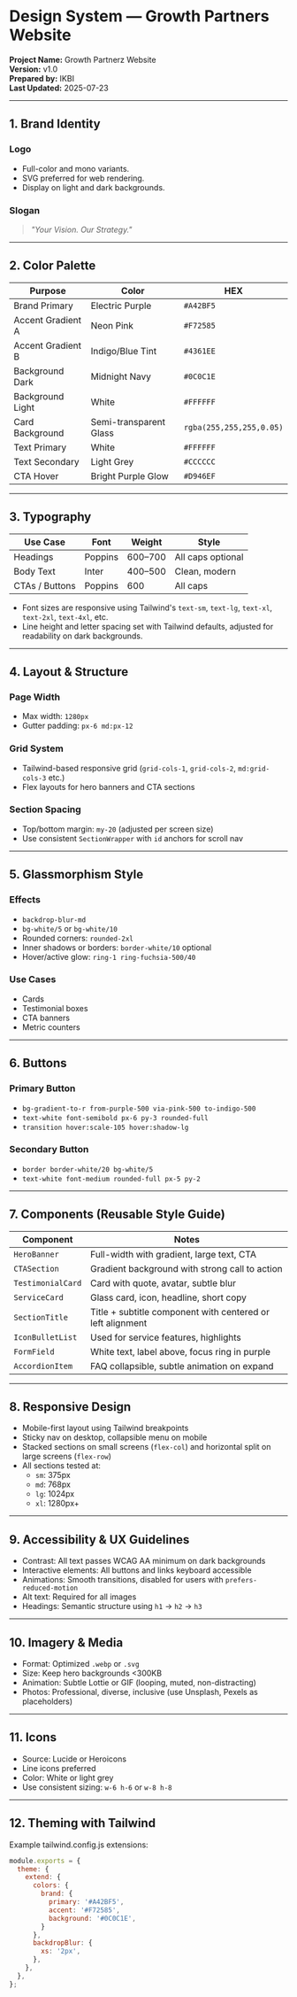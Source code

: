 # Design System — Growth Partners Website

**Project Name:** Growth Partnerz Website  
**Version:** v1.0  
**Prepared by:** IKBI  
**Last Updated:** 2025-07-23

---

## 1. Brand Identity

### Logo
- Full-color and mono variants.
- SVG preferred for web rendering.
- Display on light and dark backgrounds.

### Slogan
> *"Your Vision. Our Strategy."*

---

## 2. Color Palette

| Purpose            | Color                     | HEX         |
|--------------------|---------------------------|-------------|
| Brand Primary      | Electric Purple           | `#A42BF5`   |
| Accent Gradient A  | Neon Pink                 | `#F72585`   |
| Accent Gradient B  | Indigo/Blue Tint          | `#4361EE`   |
| Background Dark    | Midnight Navy             | `#0C0C1E`   |
| Background Light   | White                     | `#FFFFFF`   |
| Card Background    | Semi-transparent Glass    | `rgba(255,255,255,0.05)` |
| Text Primary       | White                     | `#FFFFFF`   |
| Text Secondary     | Light Grey                | `#CCCCCC`   |
| CTA Hover          | Bright Purple Glow        | `#D946EF`   |

---

## 3. Typography

| Use Case         | Font      | Weight   | Style     |
|------------------|-----------|----------|-----------|
| Headings         | Poppins   | 600–700  | All caps optional |
| Body Text        | Inter     | 400–500  | Clean, modern |
| CTAs / Buttons   | Poppins   | 600      | All caps |

- Font sizes are responsive using Tailwind's `text-sm`, `text-lg`, `text-xl`, `text-2xl`, `text-4xl`, etc.
- Line height and letter spacing set with Tailwind defaults, adjusted for readability on dark backgrounds.

---

## 4. Layout & Structure

### Page Width
- Max width: `1280px`
- Gutter padding: `px-6 md:px-12`

### Grid System
- Tailwind-based responsive grid (`grid-cols-1`, `grid-cols-2`, `md:grid-cols-3` etc.)
- Flex layouts for hero banners and CTA sections

### Section Spacing
- Top/bottom margin: `my-20` (adjusted per screen size)
- Use consistent `SectionWrapper` with `id` anchors for scroll nav

---

## 5. Glassmorphism Style

### Effects
- `backdrop-blur-md`
- `bg-white/5` or `bg-white/10`
- Rounded corners: `rounded-2xl`
- Inner shadows or borders: `border-white/10` optional
- Hover/active glow: `ring-1 ring-fuchsia-500/40`

### Use Cases
- Cards
- Testimonial boxes
- CTA banners
- Metric counters

---

## 6. Buttons

### Primary Button
- `bg-gradient-to-r from-purple-500 via-pink-500 to-indigo-500`
- `text-white font-semibold px-6 py-3 rounded-full`
- `transition hover:scale-105 hover:shadow-lg`

### Secondary Button
- `border border-white/20 bg-white/5`
- `text-white font-medium rounded-full px-5 py-2`

---

## 7. Components (Reusable Style Guide)

| Component        | Notes |
|------------------|-------|
| `HeroBanner`     | Full-width with gradient, large text, CTA |
| `CTASection`     | Gradient background with strong call to action |
| `TestimonialCard`| Card with quote, avatar, subtle blur |
| `ServiceCard`    | Glass card, icon, headline, short copy |
| `SectionTitle`   | Title + subtitle component with centered or left alignment |
| `IconBulletList` | Used for service features, highlights |
| `FormField`      | White text, label above, focus ring in purple |
| `AccordionItem`  | FAQ collapsible, subtle animation on expand |

---

## 8. Responsive Design

- Mobile-first layout using Tailwind breakpoints
- Sticky nav on desktop, collapsible menu on mobile
- Stacked sections on small screens (`flex-col`) and horizontal split on large screens (`flex-row`)
- All sections tested at:
  - `sm`: 375px
  - `md`: 768px
  - `lg`: 1024px
  - `xl`: 1280px+

---

## 9. Accessibility & UX Guidelines

- Contrast: All text passes WCAG AA minimum on dark backgrounds
- Interactive elements: All buttons and links keyboard accessible
- Animations: Smooth transitions, disabled for users with `prefers-reduced-motion`
- Alt text: Required for all images
- Headings: Semantic structure using `h1` → `h2` → `h3`

---

## 10. Imagery & Media

- Format: Optimized `.webp` or `.svg`
- Size: Keep hero backgrounds <300KB
- Animation: Subtle Lottie or GIF (looping, muted, non-distracting)
- Photos: Professional, diverse, inclusive (use Unsplash, Pexels as placeholders)

---

## 11. Icons

- Source: Lucide or Heroicons
- Line icons preferred
- Color: White or light grey
- Use consistent sizing: `w-6 h-6` or `w-8 h-8`

---

## 12. Theming with Tailwind

Example tailwind.config.js extensions:

```js
module.exports = {
  theme: {
    extend: {
      colors: {
        brand: {
          primary: '#A42BF5',
          accent: '#F72585',
          background: '#0C0C1E',
        }
      },
      backdropBlur: {
        xs: '2px',
      },
    },
  },
};
